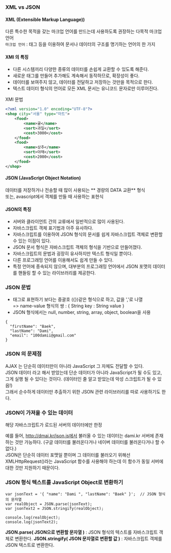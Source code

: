 ### XML vs JSON

#### XML (Extensible Markup Language))
다른 특수한 목적을 갖는 마크업 언어를 만드는데 사용하도록 권장하는 다목적 마크업 언어   
``` 마크업 언어 ``` : 태그 등을 이용하여 문서나 데이터의 구조를 명기하는 언어의 한 가지 

#### XMl 의 특징
- 다른 시스템끼리 다양한 종류의 데이터를 손쉽게 교환할 수 있도록 해준다.
- 새로운 태그를 만들어 추가해도 계속해서 동작하므로, 확장성이 좋다.
- 데이터를 보여주지 않고, 데이터를 전달하고 저장하는 것만을 목적으로 한다.
- 텍스트 데이터 형식의 언어로 모든 XML 문서는 유니코드 문자로만 이루어진다. 

XMl 문법
``` xml
<?xml version="1.0" encoding="UTF-8"?>
<shop city="서울" type="마트">
    <food>
        <name>귤</name>
        <sort>과일</sort>
        <cost>3000</cost>
    </food>
    <food>
        <name>상추</name>
        <sort>야채</sort>
        <cost>2000</cost>
    </food>
</shop>
```

#### JSON (JavaScript Object Notation)
데이터를 저장하거나 전송할 때 많이 사용되는 ** 경량의 DATA 교환** 형식   
또는, avascript에서 객체를 만들 때 사용하는 표현식    

#### JSON의 특징
- 서버와 클라이언트 간의 교류에서 일반적으로 많이 사용된다.
- 자바스크립트 객체 표기법과 아주 유사하다.
- 자바스크립트를 이용하여 JSON 형식의 문서를 쉽게 자바스크립트 객체로 변환할 수 있는 이점이 있다.
- JSON 문서 형식은 자바스크립트 객체의 형식을 기반으로 만들어졌다.
- 자바스크립트의 문법과 굉장히 유사하지만 텍스트 형식일 뿐이다.
- 다른 프로그래밍 언어를 이용해서도 쉽게 만들 수 있다.
- 특정 언어에 종속되지 않으며, 대부분의 프로그래밍 언어에서 JSON 포맷의 데이터를 핸들링 할 수 있는 라이브러리를 제공한다.

### JSON 문법
- 태그로 표현하기 보다는 중괄호 ({})같은 형식으로 하고, 값을 ','로 나열   
=> name-value 형식의 쌍 : { String key : String value }
- JSON 형식에서는 null, number, string, array, object, boolean을 사용
``` 
{
  "firstName": "Baek",
  "lastName": "Dami",
  "email": "100damii@gmail.com"
}
```

### JSON 의 문제점
AJAX 는 단순히 데이터만이 아니라 JavaScript 그 자체도 전달할 수 있다.   
JSON 데이터 라고 해서 받았는데 단순 데이터가 아니라 JavaScript가 될 수도 있고, 그게 실행 될 수 있다는 것이다. (데이터인 줄 알고 받았는데 악성 스크립트가 될 수 있음!)    
그래서 순수하게 데이터만 추출하기 위한 JSON 관련 라이브러리를 따로 사용하기도 한다.

### JSON이 가져올 수 있는 데이터
해당 자바스크립트가 로드된 서버의 데이터에만 한정   

예를 들어, http://dmai.kr/json.js에서 불러올 수 있는 데이터는 dami.kr 서버에 존재하는 것만 가능하다. (구글 데이터를 불러온다거나 네이버 데이터를 불러온다거나 할 수 없다.)   
JSON은 단순히 데이터 포맷일 뿐이며 그 데이터를 불러오기 위해선 XMLHttpRequest()라는 JavaScript 함수를 사용해야 하는데 이 함수가 동일 서버에 대한 것만 지원하기 때문이다. 

### JSON 형식 텍스트를 JavaScript Object로 변환하기
```
var jsonText = '{ "name": "Dami ", "lastName": "Baek" }';  // JSON 형식의 문자열
var realObject = JSON.parse(jsonText);
var jsonText2 = JSON.stringify(realObject);

console.log(realObject);
console.log(jsonText2);
```
**JSON.parse( JSON으로 변환할 문자열 )** : JSON 형식의 텍스트를 자바스크립트 객체로 변환한다.
**JSON.stringify( JSON 문자열로 변환할 값 )** : 자바스크립트 객체를 JSON 텍스트로 변환한다.